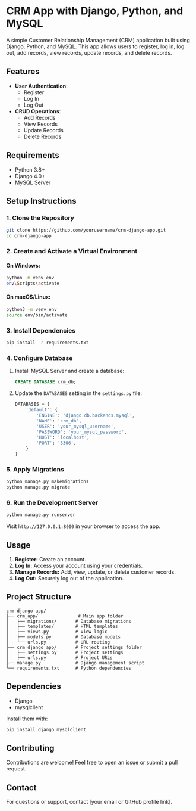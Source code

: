 # CRM App with Django, Python, and MySQL

A simple Customer Relationship Management (CRM) application built using Django, Python, and MySQL. This app allows users to register, log in, log out, add records, view records, update records, and delete records.

## Features

- **User Authentication**:
  - Register
  - Log In
  - Log Out
- **CRUD Operations**:
  - Add Records
  - View Records
  - Update Records
  - Delete Records

## Requirements

- Python 3.8+
- Django 4.0+
- MySQL Server

## Setup Instructions

### 1. Clone the Repository
```bash
git clone https://github.com/yourusername/crm-django-app.git
cd crm-django-app
```

### 2. Create and Activate a Virtual Environment

#### On Windows:
```bash
python -m venv env
env\Scripts\activate
```

#### On macOS/Linux:
```bash
python3 -m venv env
source env/bin/activate
```

### 3. Install Dependencies
```bash
pip install -r requirements.txt
```

### 4. Configure Database

1. Install MySQL Server and create a database:
   ```sql
   CREATE DATABASE crm_db;
   ```
2. Update the `DATABASES` setting in the `settings.py` file:
   ```python
   DATABASES = {
       'default': {
           'ENGINE': 'django.db.backends.mysql',
           'NAME': 'crm_db',
           'USER': 'your_mysql_username',
           'PASSWORD': 'your_mysql_password',
           'HOST': 'localhost',
           'PORT': '3306',
       }
   }
   ```

### 5. Apply Migrations
```bash
python manage.py makemigrations
python manage.py migrate
```

### 6. Run the Development Server
```bash
python manage.py runserver
```

Visit `http://127.0.0.1:8000` in your browser to access the app.

## Usage

1. **Register:** Create an account.
2. **Log In:** Access your account using your credentials.
3. **Manage Records:** Add, view, update, or delete customer records.
4. **Log Out:** Securely log out of the application.

## Project Structure
```
crm-django-app/
├── crm_app/               # Main app folder
│   ├── migrations/       # Database migrations
│   ├── templates/        # HTML templates
│   ├── views.py          # View logic
│   ├── models.py         # Database models
│   └── urls.py           # URL routing
├── crm_django_app/       # Project settings folder
│   ├── settings.py       # Project settings
│   ├── urls.py           # Project URLs
├── manage.py             # Django management script
└── requirements.txt      # Python dependencies
```

## Dependencies

- Django
- mysqlclient

Install them with:
```bash
pip install django mysqlclient
```

## Contributing

Contributions are welcome! Feel free to open an issue or submit a pull request.

## Contact

For questions or support, contact [your email or GitHub profile link].
